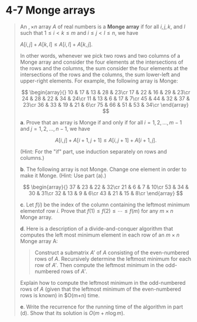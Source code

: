 # 4-7 Monge arrays

> An $,\times n$ array $A$ of real numbers is a **Monge array** if for all $i,j,k$, and $l$ such that $1\leq i <k \leq m$ and $i \leq j < l \leq n$, we have
>
> $A[i,j]+A[k,l]\leq A[i,l]+A[k,j]$.
>
> In other words, whenever we pick two rows and two columns of a Monge array and consider the four elements at the intersections of the rows and the columns, the sum consider the four elements at the intersections of the rows and the columns, the sum lower-left and upper-right elements. For example, the following array is Monge:
>
> $$
> \begin{array}{}
>     10 & 17 & 13 & 28 & 23\cr
>     17 & 22 & 16 & 29 & 23\cr
>     24 & 28 & 22 & 34 & 24\cr
>     11 & 13 & 6 & 17 & 7\cr
>     45 & 44 & 32 & 37 & 23\cr
>     36 & 33 & 19 & 21 & 6\cr
>     75 & 66 & 51 & 53 & 34\cr
> \end{array}
> $$
>
> **a**. Prove that an array is Monge if and only if for all $i=1,2,\dots,m-1$ and $j=1,2,\dots,n-1$, we have
>
> $$
> A[i,j]+A[i+1,j+1]\leq A[i,j+1]+A[i+1,j].
> $$
>
> (Hint: For the "if" part, use induction separately on rows and columns.)
>
> **b**. The following array is not Monge. Change one element in order to make it Monge. (Hint: Use part (a).)
>
> $$
> \begin{array}{}
> 37 & 23 & 22 & 32\cr
> 21 & 6 & 7 & 10\cr
> 53 & 34 & 30 & 31\cr
> 32 & 13 & 9 & 6\cr
> 43 & 21 & 15 & 8\cr
> \end{array}
> $$
>
> **c**. Let $f(i)$ be the index of the column containing the leftmost minimum elementof row $i$. Prove that $f(1)\leq f(2)\leq \cdots \leq f(m)$ for any $m\times n$ Monge array.
>
> **d**. Here is a description of a divide-and-conquer algorithm that computes the left most minimum element in each row of an $m\times n$ Monge array A:
>
> > Construct a submatrix $A'$ of $A$ consisting of the even-numbered rows of $A$. Recursively determine the leftmost minimum for each row of $A'$. Then compute the leftmost minimum in the odd-numbered rows of $A'$.
>
> Explain how to compute the leftmost minimum in the odd-numbered rows of $A$ (given that the leftmost minimum of the even-numbered rows is known) in $O(m+n) time.
>
> **e**. Write the recurrence for the running time of the algorithm in part (d). Show that its solution is $O(m+n\log m)$.
